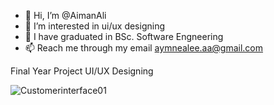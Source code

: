 - 👋 Hi, I’m @AimanAli
- 👀 I’m interested in ui/ux designing
- 🌱 I have graduated in BSc. Software Engneering
- 📫 Reach me through my email aymnealee.aa@gmail.com




Final Year Project UI/UX Designing

![Customerinterface01](https://user-images.githubusercontent.com/81187827/138731893-200fcc09-7fbe-4439-b33f-363eaaec11cc.PNG)
